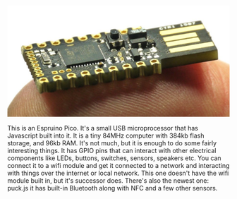 !['Espruino Pico'](espruino.PNG?raw=true)

This is an Espruino Pico. It's a small USB microprocessor that has Javascript built into it. It is a tiny 84MHz computer with 384kb flash storage, and 96kb RAM. It's not much, but it is enough to do some fairly interesting things. It has GPIO pins that can interact with other electrical components like LEDs, buttons, switches, sensors, speakers etc. You can connect it to a wifi module and get it connected to a network and interacting with things over the internet or local network. This one doesn't have the wifi module built in, but it's successor does. There's also the newest one: puck.js it has built-in Bluetooth along with NFC and a few other sensors.